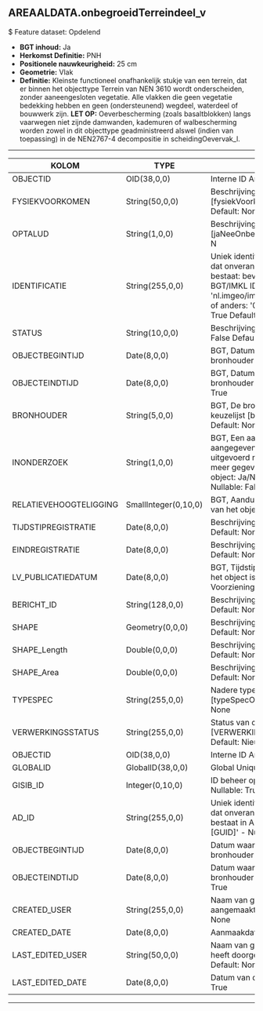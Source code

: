 ## AREAALDATA.onbegroeidTerreindeel_v

$ Feature dataset: Opdelend

* __BGT inhoud:__ Ja
* __Herkomst Definitie:__ PNH
* __Positionele nauwkeurigheid:__ 25 cm
* __Geometrie:__ Vlak
* __Definitie:__ Kleinste functioneel onafhankelijk stukje van een terrein, dat er binnen het objecttype Terrein van NEN 3610 wordt onderscheiden, zonder aaneengesloten vegetatie.
                 Alle vlakken die geen vegetatie bedekking hebben en geen (ondersteunend) wegdeel, waterdeel of bouwwerk zijn. __LET OP:__ Oeverbescherming (zoals basaltblokken) langs vaarwegen niet zijnde damwanden, kademuren of walbescherming worden zowel in dit objecttype geadministreerd alswel (indien van toepassing) in de NEN2767-4 decompositie in scheidingOevervak_l.
				 
***

|KOLOM                              |TYPE          	        |DEFINITIE|
|------                          	|----          	        |-----    |
|OBJECTID                           |OID(38,0,0)            |Interne ID ArcGIS - Nullable: False|
|FYSIEKVOORKOMEN                    |String(50,0,0)         |Beschrijving - keuzelijst [fysiekVoorkomenOTD] Nullable: False Default: None|
|OPTALUD                            |String(1,0,0)          |Beschrijving - keuzelijst [jaNeeOnbekend] Nullable: True Default: N|
|IDENTIFICATIE                      |String(255,0,0)        |Uniek identificatienummer voor het object dat onveranderlijk is zolang het object bestaat: bevat indien van toepassing BGT/IMKL ID in format 'nl.imgeo/imkl.bronhouderscode.LokaalID' of anders: '00000'.LokaalID - Nullable: True Default: None|
|STATUS                             |String(10,0,0)         |Beschrijving - keuzelijst [status] Nullable: False Default: :bestaand|
|OBJECTBEGINTIJD                    |Date(8,0,0)            |BGT, Datum waarop het object bij de bronhouder is ontstaan - Nullable: False|
|OBJECTEINDTIJD                     |Date(8,0,0)            |BGT, Datum waarop het object bij de bronhouder niet meer geldig is - Nullable: True|
|BRONHOUDER                         |String(5,0,0)          |BGT, De bronhoudercode van het object, keuzelijst [bronhouder] - Nullable: False Default: None|
|INONDERZOEK                        |String(1,0,0)          |BGT, Een aanduiding waarmee wordt aangegeven dat een onderzoek wordt uitgevoerd naar de juistheid van een of meer gegevens van het betreffende object: Ja/Nee, keuzelijst [jaNee] Nullable: False Default: N|
|RELATIEVEHOOGTELIGGING             |SmallInteger(0,10,0)   |BGT, Aanduiding voor de relatieve hoogte van het object - Nullable: False Default: 0|
|TIJDSTIPREGISTRATIE                |Date(8,0,0)            |Beschrijving - keuzelijst [] Nullable: True Default: None|
|EINDREGISTRATIE                    |Date(8,0,0)            |Beschrijving - keuzelijst [] Nullable: True Default: None|
|LV_PUBLICATIEDATUM                 |Date(8,0,0)            |BGT, Tijdstip waarop deze instantie van het object is opgenomen in de Landelijke Voorziening - Nullable: True|
|BERICHT_ID                         |String(128,0,0)        |Beschrijving - keuzelijst [] Nullable: True Default: None|
|SHAPE                              |Geometry(0,0,0)        |Beschrijving: - keuzelijst [] Nullable: True Default: None|
|SHAPE_Length                       |Double(0,0,0)          |Beschrijving: - keuzelijst [] Nullable: True Default: None|
|SHAPE_Area                         |Double(0,0,0)          |Beschrijving: - keuzelijst [] Nullable: True Default: None|
|TYPESPEC                            |String(255,0,0)    |Nadere typering van het object, keuzelijst [typeSpecOTD] - Nullable: True Default: None|
|VERWERKINGSSTATUS                   |String(255,0,0)    |Status van de gegevens, keuzelijst [VERWERKINGSSTATUS] - Nullable: False Default: Nieuw|
|OBJECTID                            |OID(38,0,0)        |Interne ID ArcGIS - Nullable: False|
|GLOBALID                            |GlobalID(38,0,0)   |Global Unique Identifier - Nullable: False|
|GISIB_ID                            |Integer(0,10,0)    |ID beheer openbare ruimte (GISIB) - Nullable: True|
|AD_ID                               |String(255,0,0)    |Uniek identificatienummer voor het object dat onveranderlijk is zolang het object bestaat in Areaaldata: in format 'AD.[GUID]' - Nullable: False Default: None|
|OBJECTBEGINTIJD                     |Date(8,0,0)        |Datum waarop het object bij de bronhouder is ontstaan - Nullable: True|
|OBJECTEINDTIJD                      |Date(8,0,0)        |Datum waarop het object bij de bronhouder niet meer geldig is - Nullable: True|
|CREATED_USER                        |String(255,0,0)    |Naam van gebruiker die de rij heeft aangemaakt - Nullable: True Default: None|
|CREATED_DATE                        |Date(8,0,0)        |Aanmaakdatum - Nullable: True|
|LAST_EDITED_USER                    |String(50,0,0)     |Naam van gebruiker die de laatste mutatie heeft doorgevoerd - Nullable: True Default: None|
|LAST_EDITED_DATE                    |Date(8,0,0)        |Datum van de laatste mutatie - Nullable: True|


***
